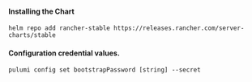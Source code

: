 #### Installing the Chart
```hcl
helm repo add rancher-stable https://releases.rancher.com/server-charts/stable
```

#### Configuration credential values.
```hcl
pulumi config set bootstrapPassword [string] --secret
```